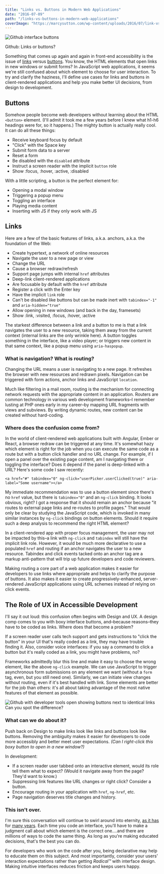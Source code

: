 ```yaml
---
title: "Links vs. Buttons in Modern Web Applications"
date: "2016-07-09"
path: "/links-vs-buttons-in-modern-web-applications"
coverImage: "https://marcysutton.com/wp-content/uploads/2016/07/link-vs-button-featured.png"
---
```


![Github interface buttons](https://marcysutton.com/wp-content/uploads/2016/07/link-or-button-1.jpg)

Github: Links or buttons?

Something that comes up again and again in front-end accessibility is the issue of [links](https://developer.mozilla.org/en-US/docs/Web/HTML/Element/a) versus [buttons](https://developer.mozilla.org/en-US/docs/Web/HTML/Element/button). You know, the HTML elements that open links in new windows or submit forms? In JavaScript web applications, it seems we're still confused about which element to choose for user interaction. To try and clarify the haziness, I'll define use cases for links and buttons in client-rendered applications and help you make better UI decisions, from design to development.

## Buttons

Somehow people become web developers without learning about the HTML `<button>` element. (I'll admit it took me a few years before I knew what h1-h6 headings were for, so it happens.) The mighty button is actually really cool. It can do all these things:

- Receive keyboard focus by default
- "Click" with the Space key
- Submit form data to a server
- Reset a form
- Be disabled with the `disabled` attribute
- Instruct a screen reader with the implicit `button` role
- Show :focus, :hover, :active, :disabled

With a little scripting, a button is the perfect element for:

- Opening a modal window
- Triggering a popup menu
- Toggling an interface
- Playing media content
- Inserting with JS if they only work with JS

## Links

Here are a few of the basic features of links, a.k.a. anchors, a.k.a. the foundation of the Web:

- Create hypertext, a network of online resources
- Navigate the user to a new page or view
- Change the URL
- Cause a browser redraw/refresh
- Support page jumps with internal `href` attributes
- Deep-link client-rendered applications
- Are focusable by default with the `href` attribute
- Register a click with the Enter key
- Have the implicit `link` role
- Can't be disabled like buttons but can be made inert with `tabindex="-1"` and `aria-hidden="true"`
- Allow opening in new windows (and back in the day, framesets)
- Show :link, :visited, :focus, :hover, :active

The starkest difference between a link and a button to me is that a link navigates the user to a new resource, taking them away from the current context (internal links are the only wrinkle here). A button toggles something in the interface, like a video player; or triggers new content in that same context, like a popup menu using `aria-haspopup`.

### What is navigation? What is routing?

Changing the URL means a user is navigating to a new page. It refreshes the browser with new resources and redrawn pixels. Navigation can be triggered with form actions, anchor links and JavaScript `location`.

Much like filtering in a mail room, routing is the mechanism for connecting network requests with the appropriate content in an application. Routers are common technology in various web development frameworks–I remember lusting at PHP ones early in my career–by mapping URL fragments with views and subviews. By writing dynamic routes, new content can be created without hard-coding.

### Where does the confusion come from?

In the world of client-rendered web applications built with Angular, Ember or React, a browser redraw can be triggered at any time. It's somewhat hazy which element is right for the job when you can execute the same code as a route but with a button click handler and no URL change. For example, if I open a panel over the existing page content, am I navigating there or toggling the interface? Does it depend if the panel is deep-linked with a URL? Here's some code I saw recently:

```
<a href="#" tabindex="0" ng-click="userPicker.userClicked(true)" aria-label="Some username"></a>
```

My immediate recommendation was to use a button element since there's no `href` value, but there is `tabindex="0"` and an `ng-click` binding. It looks obvious, right? I got a response that it should remain an anchor because "it routes to external page links and re-routes to profile pages." That would only be clear by studying the JavaScript code, which is invoked in many similar instances by `ng-click` bindings on button elements. Should it require such a deep analysis to recommend the right HTML element?

In a client-rendered app with proper focus management, the user may not be impacted by this–a link with `ng-click` and `tabindex` will still have the implicit link role. However, it would be much more declarative to use a populated `href` and routing if an anchor navigates the user to a new resource. Tabindex and click events tacked onto an anchor tag are a markup anti-pattern that will trip up future developers and code reviewers.

Making routing a core part of a web application makes it easier for developers to use links where appropriate and helps to clarify the purpose of buttons. It also makes it easier to create progressively-enhanced, server-rendered JavaScript applications using URL schemes instead of relying on click events.

## The Role of UX in Accessible Development

I'll say it out loud: this confusion often begins with Design and UX. A design comp comes to you with boxy interface buttons, and–because reasons–they have to be coded as links. Where does that become a problem?

If a screen reader user calls tech support and gets instructions to "click the button" in your UI that's really coded as a link, they may have trouble finding it. Also, consider voice interfaces: if you say a command to click a button but it's really coded as a link, you might have problems, no?

Frameworks admittedly blur this line and make it easy to choose the wrong element, like the above `ng-click` example. We can use JavaScript to trigger asynchronous form submissions on any element we want (without a `form` tag, even, but you still need one). Similarly, we can initiate view changes without routing, even if it's best handled with link. Some elements are better for the job than others: it's all about taking advantage of the most native features of that element as possible.

![Github with developer tools open showing buttons next to identical links](https://marcysutton.com/wp-content/uploads/2016/07/github-1.png "Open image in a new window")
Can you spot the difference?

### What can we do about it?

Push back on Design to make links look like links and buttons look like buttons. Removing the ambiguity makes it easier for developers to code more accessibly and better meet user expectations. _(Can I right-click this boxy button to open in a new window?)_

In development:

- If a screen reader user tabbed onto an interactive element, would its role tell them what to expect? (Would it navigate away from the page? They'd want to know.)
- Suppressing link features like URL changes or right click? Consider a button.
- Encourage routing in your application with `href`, `ng-href`, etc.
- Page navigation deserves title changes and history.

### This isn't over.

I'm sure this conversation will continue to swirl around into eternity, [as it has](https://www.sitepoint.com/community/t/anchors-without-href/6690/7) for [many years](http://www.webaxe.org/proper-use-buttons-links/). Each time you code an interface, you'll have to make a judgment call about which element is the correct one....and there are millions of ways to code the same thing. As long as you're making educated decisions, that's the best you can do.

For developers who work on the code after you, being declarative may help to educate them on this subject. And most importantly, consider your users' interaction expectations rather than getting _Radical™_ with interface design. Making intuitive interfaces reduces friction and keeps users happy.
